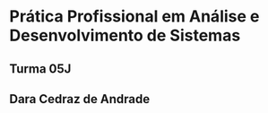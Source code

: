 # Prática Profissional em Análise e Desenvolvimento de Sistemas

## Turma 05J

## Dara Cedraz de Andrade
